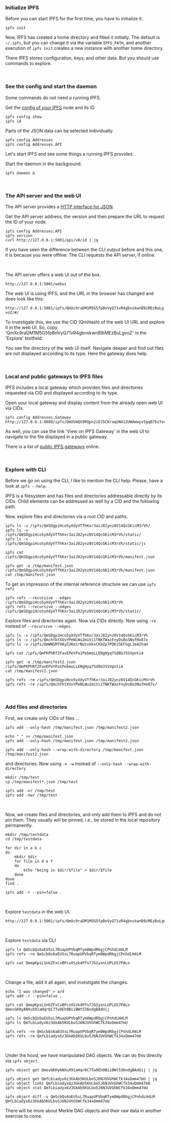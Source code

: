 ### Initialize IPFS

Before you can start IPFS for the first time, you have to initialize it.

```
ipfs init
```
Now, IPFS has created a home directory and filled it initially. 
The default is ```~/.ipfs```, but you can change it via the variable ```IPFS_PATH```, 
and another execution of ```ipfs init``` creates a new instance with another home directory.

There IPFS stores configuration, keys, and other data. But you should use commands to explore.

<br>

### See the config and start the daemon

Some commands do not need a running IPFS. 

Get the [config of your IPFS](https://github.com/ipfs/go-ipfs/blob/master/docs/config.md) node and its ID.

```
ipfs config show
ipfs id
```

Parts of the JSON data can be selected individually.

```
ipfs config Addresses
ipfs config Addresses.API
```

Let's start IPFS and see some things a running IPFS provides.

Start the daemon in the background.

```
ipfs daemon &
```

<br>

### The API server and the web UI

The API server provides a [HTTP interface for JSON](https://docs.ipfs.io/reference/api/http/).

Get the API server address, the version and then prepare the URL to request the ID of your node.

```
ipfs config Addresses.API
ipfs version
curl http://127.0.0.1:5001/api/v0/id | jq
```

If you have seen the difference between the CLI output before and this one, it is because you were offline. 
The CLI requests the API server, if online.

<br>

The API server offers a web UI out of the box.
```
http://127.0.0.1:5001/webui
```

The web UI is using IPFS, and the URL in the browser has changed and does look like this:

```http://127.0.0.1:5001/ipfs/QmXc9raDM1M5G5fpBnVyQ71vR4gbnskwnB9iMEzBuLgvoZ/#/```

To investigate this, we use the CID (QmHash) of the web UI URL and explore it in the web UI. 
So, copy 'QmXc9raDM1M5G5fpBnVyQ71vR4gbnskwnB9iMEzBuLgvoZ' in the 'Explore' textfield.

You see the directory of the web UI itself. Navigate deeper and find out files are not displayed according to its type. 
Here the gateway does help. 

<br>

###  Local and public gateways to IPFS files

IPFS includes a local gateway which provides files and directories requested via CID and displayed according to its type.

Open your local gateway and display content from the already open web UI via CIDs.

```
ipfs config Addresses.Gateway
http://127.0.0.1:8080/ipfs/QmUVmQX9RQpn2iDJ5CKraqGN412UWAmwyvSgqB7bzYovSV
```

As well, you can use the link 'View on IPFS Gateway' in the web UI to navigate to the file displayed in a public gateway.

There is a list of [public IPFS gateways](https://ipfs.github.io/public-gateway-checker/) online.

<br>

### Explore with CLI 

Before we go on using the CLI, I like to mention the CLI help. Please, have a look at ```ipfs --help```.

IPFS is a filesystem and has files and directories addressable directly by its CIDs. 
Child elements can be addressed as well by a CID and the following path.

Now, explore files and directories via a root CID and paths.

```
ipfs ls -v /ipfs/QmSDgpiHco5yXdyVTfhKxr3aiJ82ynz8V14QcGKicM3rVh/
ipfs ls -v /ipfs/QmSDgpiHco5yXdyVTfhKxr3aiJ82ynz8V14QcGKicM3rVh/static/
ipfs ls -v /ipfs/QmSDgpiHco5yXdyVTfhKxr3aiJ82ynz8V14QcGKicM3rVh/static/js

ipfs cat /ipfs/QmSDgpiHco5yXdyVTfhKxr3aiJ82ynz8V14QcGKicM3rVh/manifest.json

ipfs get -o /tmp/manifest.json /ipfs/QmSDgpiHco5yXdyVTfhKxr3aiJ82ynz8V14QcGKicM3rVh/manifest.json
cat /tmp/manifest.json
```

To get an impression of the internal reference structure we can use ```ipfs refs```

```
ipfs refs --recursive --edges /ipfs/QmSDgpiHco5yXdyVTfhKxr3aiJ82ynz8V14QcGKicM3rVh
ipfs refs --recursive --edges /ipfs/QmSDgpiHco5yXdyVTfhKxr3aiJ82ynz8V14QcGKicM3rVh/static/
```

Explore files and directories again. Now via CIDs directly.
Now using ```-re``` instead of ```--recursive --edges```.

```
ipfs ls -v /ipfs/QmSDgpiHco5yXdyVTfhKxr3aiJ82ynz8V14QcGKicM3rVh
ipfs ls -v /ipfs/QmchYktXUvYPeNLWu2miVi1TNKTWazFnyDsBo3NufHo87x
ipfs ls -v /ipfs/QmWNSMT98yZ2Km1rNUzvGkvCKbZp7PDKi5EFGgL3eA2haH

ipfs cat /ipfs/QmPKPhRf2FaxEPeYPa1PebmoLLENgHyq7Sd8UJSSVpnti4

ipfs get -o /tmp/manifest2.json /ipfs/QmPKPhRf2FaxEPeYPa1PebmoLLENgHyq7Sd8UJSSVpnti4
cat /tmp/manifest2.json

ipfs refs -re /ipfs/QmSDgpiHco5yXdyVTfhKxr3aiJ82ynz8V14QcGKicM3rVh
ipfs refs -re /ipfs/QmchYktXUvYPeNLWu2miVi1TNKTWazFnyDsBo3NufHo87x/
```
<br>

### Add files and directories

First, we create only CIDs of files ...

```
ipfs add --only-hash /tmp/manifest.json /tmp/manifest2.json

echo " " >> /tmp/manifest.json
ipfs add --only-hash /tmp/manifest.json /tmp/manifest2.json

ipfs add --only-hash --wrap-with-directory /tmp/manifest.json /tmp/manifest2.json

```
and directories. Now using ```-n -w``` instead of ```--only-hash --wrap-with-directory```
 
```
mkdir /tmp/test
cp /tmp/manifest*.json /tmp/test

ipfs add -nr /tmp/test
ipfs add -nwr /tmp/test
```

<br>

Now, we create files and directories, and only add them to IPFS and do not pin them. 
They usually will be pinned, i.e., be stored in the local repository permanently.

```
mkdir /tmp/testdata
cd /tmp/testdata

for dir in a b c
do
    mkdir $dir
    for file in d e f
    do
        echo "being in $dir/$file" > $dir/$file
    done
done
find .

ipfs add -r --pin=false .
```

<br>

Explore ```testdata``` in the web UI.

```
http://127.0.0.1:5001/ipfs/QmXc9raDM1M5G5fpBnVyQ71vR4gbnskwnB9iMEzBuLgvoZ/#/explore/QmScbQs6aEU5sL7RuapUPVbqRTym8WpdRbgjCPnhdLH4LM
```

<br>

Explore ```testdata``` via CLI

```
ipfs ls QmScbQs6aEU5sL7RuapUPVbqRTym8WpdRbgjCPnhdLH4LM
ipfs refs -re QmScbQs6aEU5sL7RuapUPVbqRTym8WpdRbgjCPnhdLH4LM

ipfs cat QmepKpiLSnbZFxCvBPcxXSzk4Pfn7JG2yxnLUPLUS7PALo
```

<br>

Change a file, add it all again, and investigate the changes.

```
echo "I was changed" > a/d
ipfs add -r --pin=false .

ipfs cat QmepKpiLSnbZFxCvBPcxXSzk4Pfn7JG2yxnLUPLUS7PALo QmevGKHyANXuX91aHqr6C7Tw9Eh9BiiBWt536ndgBAdUij

ipfs ls QmScbQs6aEU5sL7RuapUPVbqRTym8WpdRbgjCPnhdLH4LM
ipfs ls QmfLbiadyx6z3GkAb5KULbo5J6NJUVGhWCfk34xDmm47mU

ipfs refs -re QmScbQs6aEU5sL7RuapUPVbqRTym8WpdRbgjCPnhdLH4LM
ipfs refs -re QmfLbiadyx6z3GkAb5KULbo5J6NJUVGhWCfk34xDmm47mU
```

<br>

Under the hood, we have manipulated DAG objects. We can do this directly via ```ipfs object```.

```
ipfs object get QmevGKHyANXuX91aHqr6C7Tw9Eh9BiiBWt536ndgBAdUij | jq

ipfs object get QmfLbiadyx6z3GkAb5KULbo5J6NJUVGhWCfk34xDmm47mU | jq
ipfs object links QmfLbiadyx6z3GkAb5KULbo5J6NJUVGhWCfk34xDmm47mU
ipfs object stat QmfLbiadyx6z3GkAb5KULbo5J6NJUVGhWCfk34xDmm47mU

ipfs object diff -v QmScbQs6aEU5sL7RuapUPVbqRTym8WpdRbgjCPnhdLH4LM QmfLbiadyx6z3GkAb5KULbo5J6NJUVGhWCfk34xDmm47mU 
```

There will be more about Merkle DAG objects and their raw data in another exercise to come.

